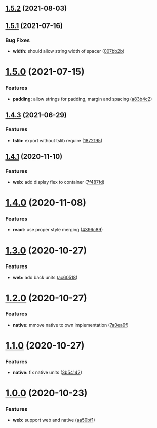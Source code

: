## [1.5.2](https://github.com/DomiR/react-stacks/compare/v1.5.1...v1.5.2) (2021-08-03)

## [1.5.1](https://github.com/DomiR/react-stacks/compare/v1.5.0...v1.5.1) (2021-07-16)


### Bug Fixes

* **width:** should allow string width of spacer ([007bb2b](https://github.com/DomiR/react-stacks/commit/007bb2b8ee3f523b2b3dd4c88da8795b0e09d75e))

# [1.5.0](https://github.com/DomiR/react-stacks/compare/v1.4.3...v1.5.0) (2021-07-15)


### Features

* **padding:** allow strings for padding, margin and spacing ([a83b4c2](https://github.com/DomiR/react-stacks/commit/a83b4c21941d6531636f059ae1ca14d438030e18))



## [1.4.3](https://github.com/DomiR/react-stacks/compare/v1.4.3...v1.5.0) (2021-06-29)


### Features

* **tslib:** export without tslib require ([1872195](https://github.com/DomiR/react-stacks/commit/1872195cfd485b0daca2c0807addd996dcba205c))



## [1.4.1](https://github.com/DomiR/react-stacks/compare/v1.4.3...v1.5.0) (2020-11-10)


### Features

* **web:** add display flex to container ([7f487fd](https://github.com/DomiR/react-stacks/commit/7f487fdb2b0e8d76e512154ee40b9bd8fd5be5ac))



# [1.4.0](https://github.com/DomiR/react-stacks/compare/v1.4.3...v1.5.0) (2020-11-08)


### Features

* **react:** use proper style merging ([4396c89](https://github.com/DomiR/react-stacks/commit/4396c89b61808673fe1a452e962a39fbce39cd01))



# [1.3.0](https://github.com/DomiR/react-stacks/compare/v1.4.3...v1.5.0) (2020-10-27)


### Features

* **web:** add back units ([ac60518](https://github.com/DomiR/react-stacks/commit/ac60518e7821488ac3187163b343aebfdd9527fe))



# [1.2.0](https://github.com/DomiR/react-stacks/compare/v1.4.3...v1.5.0) (2020-10-27)


### Features

* **native:** mmove native to own implementation ([7a0ea9f](https://github.com/DomiR/react-stacks/commit/7a0ea9fe3e09c14348f92957caee394b8fecebd6))



# [1.1.0](https://github.com/DomiR/react-stacks/compare/v1.4.3...v1.5.0) (2020-10-27)


### Features

* **native:** fix native units ([3b54142](https://github.com/DomiR/react-stacks/commit/3b54142a3b58ac9f1fae35354a81f5f8a9af0170))



# [1.0.0](https://github.com/DomiR/react-stacks/compare/v1.4.3...v1.5.0) (2020-10-23)


### Features

* **web:** support web and native ([aa50bf1](https://github.com/DomiR/react-stacks/commit/aa50bf17cfa879c4a20a326d0e0620fb834742b2))

